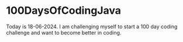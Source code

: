 # 100DaysOfCodingJava
Today is 18-06-2024. I am challenging myself to start a 100 day coding challenge and want to become better in coding.

